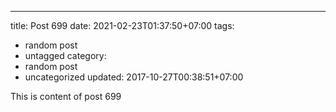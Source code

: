 ---
title: Post 699
date: 2021-02-23T01:37:50+07:00
tags:
  - random post
  - untagged
category:
  - random post
  - uncategorized
updated: 2017-10-27T00:38:51+07:00

This is content of post 699